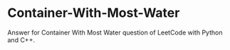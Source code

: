 # Container-With-Most-Water
Answer for Container With Most Water question of LeetCode with Python and C++.
